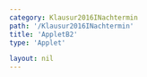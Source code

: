 ```yaml
---
category: Klausur2016INachtermin
path: '/Klausur2016INachtermin'
title: 'AppletB2'
type: 'Applet'

layout: nil
---
```

<link type="text/css" href="https://cdnjs.cloudflare.com/ajax/libs/jsxgraph/0.99.6/jsxgraph.css"><link rel="stylesheet" type="text/css" href="{{ site.jsxurl }}/jsxgraph.css" />
<div id="JXGf1cc27b3-0989-4a84-a4a3-2130caccf9c9" class="jxgbox" style="width:500px; height:500px">
<script type="text/javascript">
    (function() {
	
    (function() {
	const board = JXG.JSXGraph.initBoard('f1cc27b3-0989-4a84-a4a3-2130caccf9c9', {
    							boundingbox: [-1, 20, 20, -1],
                  showFullscreen: true, axis: false
              })   
var A = board.create('point', [0,0], {name:'A', fixed:true, color:'blue', size:2, label:{fontsize:15}});
var B = board.create('point', [7.5, 0], {name:'B', fixed:true, color:'blue', size:2, label:{fontsize:15}});
var E = board.create('point', [0,13], {name:'E', color:'blue', fixed:true, size:2, label:{fontsize:15}});
var F = board.create('point', [7.5, 13], {name:'F', color:'blue', fixed:true, size:2, label:{fontsize:15}});
var C = board.create('point', [Math.cos(45/180*Math.PI)*5 + B.X(), Math.sin(45/180*Math.PI)*5 + B.Y()],{name:'C', fixed:true, color:'blue', size:2, label:{fontsize:15}});
var D = board.create('point', [Math.cos(45/180*Math.PI)*5 + A.X(), Math.sin(45/180*Math.PI)*5 + A.Y()],{name:'D', fixed:true, color:'blue', size:2, label:{fontsize:15}});
var G = board.create('point', [Math.cos(45/180*Math.PI)*5 + F.X(), Math.sin(45/180*Math.PI)*5 + F.Y()],{name:'G', fixed:true, color:'blue', size:2, label:{fontsize:15}});
var H = board.create('point', [Math.cos(45/180*Math.PI)*5 + E.X(), Math.sin(45/180*Math.PI)*5 + E.Y()],{name:'H', fixed:true, color:'blue', size:2, label:{fontsize:15}});

board.create('polygon',[A,B,C,D]);

board.create('segment',[A,B], {color:'blue'});
board.create('segment',[A,D], {color:'blue'});
board.create('segment',[C,B], {color:'blue'});
board.create('segment',[A,E], {color:'blue'});
board.create('segment',[F,B], {color:'blue'});
board.create('segment',[E,H], {color:'blue'});
board.create('segment',[E,F], {color:'blue'});
board.create('segment',[H,G], {color:'blue'});
board.create('segment',[G,C], {color:'blue'});
board.create('segment',[D,H], {color:'blue'});
board.create('segment',[F,G], {color:'blue'});
board.create('segment',[C,D], {color:'blue'});
var EB = board.create('segment', [B,E], {color:'gray', strokewidth:1});
board.create('angle', [E,B,A], {name:' ', radius:1});
var P = board.create('glider', [4.11, 5.871, EB], {color:'orange', name:'P', size:2, label:{fontsize:15}});
var BAP = board.create('angle', [B,A,P], {radius:1, name:'&phi;', orthoType:'sectordot', label:{fontsize:15}});

board.create('segment', [A,P], {color:'red'})
board.create('segment', [D,P], {color:'red'})
board.create('segment', [B,P], {color:'red'})
board.create('segment', [C,P], {color:'red'})

var T = board.create('point', [function(){return P.X();},0], {color:'red', name:'T', fixed:true, size:2, label:{fontsize:15}}); 
board.create('segment', [P,T], {color:'gray', strokewidth:2});

var Phi_T = board.create('text', [12, 16, function(){ return '&phi; = ' + JXG.toFixed(BAP.Value() *180/Math.PI, 2) + '°' ;}], {fontsize:21});
var V_T = board.create('text', [12, 14, function(){ return 'V(' +  JXG.toFixed(BAP.Value()*180/Math.PI, 2) + '°) = ' + JXG.toFixed(162.5 * Math.sin(BAP.Value())/Math.sin(BAP.Value() + 60.2/180*Math.PI), 2) + ' cm^3';}], {fontsize:18});
var TP_T = board.create('text', [12, 15, function(){ return 'PT: ' + JXG.toFixed(P.Y(), 2) + ' cm' ;}], {fontsize:21});

board.create('text', [0, 19, '2016 I NT B2'], {fontsize:18});
board.create('text', [0, 7.5, '13'], {fontsize:18, color:'blue', fixed:true});
board.create('text', [9.2, 1.3, '10'], {fontsize:18, color:'blue', fixed:true});
board.create('text', [3.25, -0.45, '7,5'], {fontsize:18, color:'blue'});
 })(); 

</script>
  </div>
